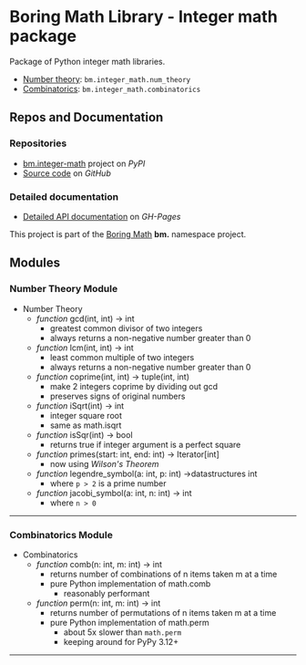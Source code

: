 # Boring Math Library - Integer math package

Package of Python integer math libraries.

- [Number theory](#number-theory-module): `bm.integer_math.num_theory`
- [Combinatorics](#combinatorics-module): `bm.integer_math.combinatorics`

## Repos and Documentation

### Repositories

- [bm.integer-math][1] project on *PyPI*
- [Source code][2] on *GitHub*

### Detailed documentation

- [Detailed API documentation][3] on *GH-Pages*

This project is part of the
[Boring Math][4] **bm.** namespace project.

## Modules

### Number Theory Module

- Number Theory
  - *function* gcd(int, int) -> int
    - greatest common divisor of two integers
    - always returns a non-negative number greater than 0
  - *function* lcm(int, int) -> int
    - least common multiple of two integers
    - always returns a non-negative number greater than 0
  - *function* coprime(int, int) -> tuple(int, int)
    - make 2 integers coprime by dividing out gcd
    - preserves signs of original numbers
  - *function* iSqrt(int) -> int
    - integer square root
    - same as math.isqrt
  - *function* isSqr(int) -> bool
    - returns true if integer argument is a perfect square
  - *function* primes(start: int, end: int) -> Iterator[int]
    - now using *Wilson's Theorem*
  - *function* legendre_symbol(a: int, p: int) ->datastructures int
    - where `p > 2` is a prime number
  - *function* jacobi_symbol(a: int, n: int) -> int
    - where `n > 0`

______________________________________________________________________

### Combinatorics Module

- Combinatorics
  - *function* comb(n: int, m: int) -> int
    - returns number of combinations of n items taken m at a time
    - pure Python implementation of math.comb
      - reasonably performant
  - *function* perm(n: int, m: int) -> int
    - returns number of permutations of n items taken m at a time
    - pure Python implementation of math.perm
      - about 5x slower than `math.perm`
      - keeping around for PyPy 3.12+

______________________________________________________________________

[1]: https://pypi.org/project/bm.integer-math/
[2]: https://github.com/grscheller/bm-integer-math/
[3]: https://grscheller.github.io/boring-math-docs/integer-math/
[4]: https://github.com/grscheller/boring-math-docs
